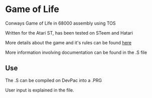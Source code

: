 # Game of Life
Conways Game of Life in 68000 assembly using TOS

Written for the Atari ST, has been tested on STeem and Hatari

More details about the game and it's rules can be found [here](https://en.wikipedia.org/wiki/Conway%27s_Game_of_Life)

More information involving documentation can be found in the .S file

## Use
The .S can be compiled on DevPac into a .PRG

User input is explained in the file.
